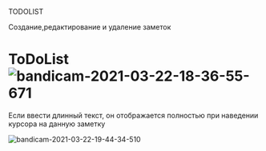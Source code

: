 TODOLIST


Создание,редактирование и удаление заметок


# ToDoList![bandicam-2021-03-22-18-36-55-671](https://user-images.githubusercontent.com/71708841/112023367-3a795800-8b44-11eb-9e92-100a38aede9a.gif)

Если ввести длинный текст, он отображается полностью при наведении курсора на данную заметку

![bandicam-2021-03-22-19-44-34-510](https://user-images.githubusercontent.com/71708841/112028689-7ebb2700-8b49-11eb-9225-8b6105d6b912.gif)
